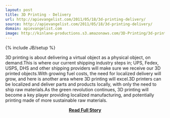 ```yaml
---
layout: post
title: 3D Printing - Delivery
url: http://apievangelist.com/2011/05/18/3d-printing-delivery/
source: http://apievangelist.com/2011/05/18/3d-printing-delivery/
domain: apievangelist.com
image: http://kinlane-productions.s3.amazonaws.com/3D-Printing/3d-printing-delivery.jpg
---
```

{% include JB/setup %}<p>3D printing is about delivering a virtual object as a physical object, on demand.This is where our current shipping industry steps in;  UPS, Fedex, USPS, DHS and other shipping providers will make sure we receive our 3D printed objects.With growing fuel costs, the need for localized delivery will grow, and here is another area where 3D printing will excel.3D printers can be localized and deliver parts and products locally, with only the need to ship raw materials.As the green revolution continues, 3D printing will become a key player providing localized manufacturing, and potentially printing made of more sustainable raw materials.</p>
<center><p><a href="http://apievangelist.com/2011/05/18/3d-printing-delivery/" style='padding:25px; font-sze:18px; font-weight: bold;'>Read Full Story</a></p></center>
